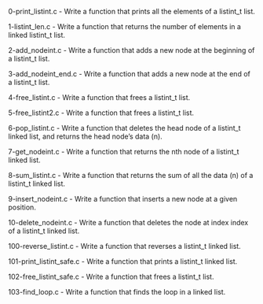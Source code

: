 0-print_listint.c - Write a function that prints all the elements of a listint_t list.

1-listint_len.c - Write a function that returns the number of elements in a linked listint_t list.

2-add_nodeint.c - Write a function that adds a new node at the beginning of a listint_t list.

3-add_nodeint_end.c - Write a function that adds a new node at the end of a listint_t list.

4-free_listint.c - Write a function that frees a listint_t list.

5-free_listint2.c - Write a function that frees a listint_t list.

6-pop_listint.c - Write a function that deletes the head node of a listint_t linked list, and returns the head node’s data (n).

7-get_nodeint.c - Write a function that returns the nth node of a listint_t linked list.

8-sum_listint.c - Write a function that returns the sum of all the data (n) of a listint_t linked list.

9-insert_nodeint.c - Write a function that inserts a new node at a given position.

10-delete_nodeint.c - Write a function that deletes the node at index index of a listint_t linked list.

100-reverse_listint.c - Write a function that reverses a listint_t linked list.

101-print_listint_safe.c - Write a function that prints a listint_t linked list.

102-free_listint_safe.c - Write a function that frees a listint_t list.

103-find_loop.c - Write a function that finds the loop in a linked list.
